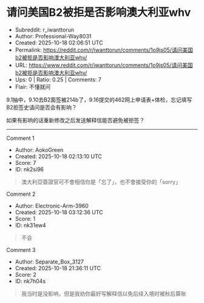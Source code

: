 # 请问美国B2被拒是否影响澳大利亚whv

- Subreddit: r_iwanttorun
- Author: Professional-Way8031
- Created: 2025-10-18 02:06:51 UTC
- Permalink: https://reddit.com/r/iwanttorun/comments/1o9js05/请问美国b2被拒是否影响澳大利亚whv/
- URL: https://www.reddit.com/r/iwanttorun/comments/1o9js05/请问美国b2被拒是否影响澳大利亚whv/
- Ups: 0 | Ratio: 0.25 | Comments: 7
- Flair: 不懂就问


9.1抽中，9.10去B2面签被214b了，9.16提交的462网上申请表+体检，忘记填写B2拒签史请问是否会有影响？

如果有影响的话重新修改之后发送解释信能否避免被拒签？


---

Comment 1

- Author: AokoGreen
- Created: 2025-10-18 02:13:10 UTC
- Score: 7
- ID: nk2si96

> 澳大利亞簽證官可不會相信你是「忘了」，也不會接受你的「sorry」

Comment 2

- Author: Electronic-Arm-3960
- Created: 2025-10-18 03:12:36 UTC
- Score: 1
- ID: nk31ew4

> 不会

Comment 3

- Author: Separate_Box_3127
- Created: 2025-10-18 21:36:11 UTC
- Score: 2
- ID: nk7h04s

> 我当时是没影响，但是我劝你最好写解释信以免后续入境时被秋后算账
